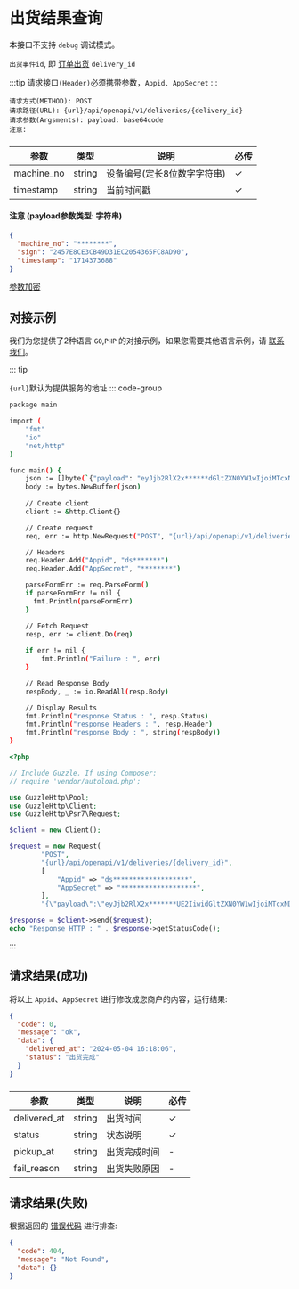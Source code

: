 # 出货结果查询

本接口不支持 `debug` 调试模式。

`出货事件id`, 即 [订单出货](delivery_put.md) `delivery_id`

:::tip
请求接口`(Header)`必须携带参数，`Appid`、`AppSecret`
:::

```
请求方式(METHOD): POST
请求路径(URL): {url}/api/openapi/v1/deliveries/{delivery_id}
请求参数(Argsments): payload: base64code
注意:
```

### <Badge type="danger" text="Payload" />

| 参数         | 类型     | 说明              | 必传 |
|------------|--------|-----------------|----|
| machine_no | string | 设备编号(定长8位数字字符串) | ✓  |
| timestamp  | string | 当前时间戳           | ✓  |

#### 注意 (payload参数类型: 字符串)

```json
{
  "machine_no": "********",
  "sign": "2457E8CE3CB49D31EC2054365FC8AD90",
  "timestamp": "1714373688"
}
```

[参数加密](signatory.md)

## 对接示例

我们为您提供了2种语言 `GO`,`PHP` 的对接示例，如果您需要其他语言示例，请 [联系我们](../support.md)。

::: tip

`{url}`默认为提供服务的地址
::: code-group

```sh [GO]
package main

import (
	"fmt"
	"io"
	"net/http"
)

func main() {
	json := []byte(`{"payload": "eyJjb2RlX2x******dGltZXN0YW1wIjoiMTcxNDE4OTI5OCJ9"}`)
	body := bytes.NewBuffer(json)
	
	// Create client
	client := &http.Client{}

	// Create request
	req, err := http.NewRequest("POST", "{url}/api/openapi/v1/deliveries/{delivery_id}", body)

	// Headers
	req.Header.Add("Appid", "ds*******")
	req.Header.Add("AppSecret", "********")

	parseFormErr := req.ParseForm()
	if parseFormErr != nil {
	  fmt.Println(parseFormErr)    
	}

	// Fetch Request
	resp, err := client.Do(req)
	
	if err != nil {
		fmt.Println("Failure : ", err)
	}

	// Read Response Body
	respBody, _ := io.ReadAll(resp.Body)

	// Display Results
	fmt.Println("response Status : ", resp.Status)
	fmt.Println("response Headers : ", resp.Header)
	fmt.Println("response Body : ", string(respBody))
}
```

```php [PHP]
<?php

// Include Guzzle. If using Composer:
// require 'vendor/autoload.php';

use GuzzleHttp\Pool;
use GuzzleHttp\Client;
use GuzzleHttp\Psr7\Request;

$client = new Client();

$request = new Request(
        "POST",
        "{url}/api/openapi/v1/deliveries/{delivery_id}",
        [
            "Appid" => "ds*******************",
            "AppSecret" => "*******************",
        ],
        "{\"payload\":\"eyJjb2RlX2x*******UE2IiwidGltZXN0YW1wIjoiMTcxNDE4OTI5OCJ9\"}");

$response = $client->send($request);
echo "Response HTTP : " . $response->getStatusCode();
```

:::

## 请求结果(成功)

将以上 `Appid`、`AppSecret` 进行修改成您商户的内容，运行结果:

```json
{
  "code": 0,
  "message": "ok",
  "data": {
    "delivered_at": "2024-05-04 16:18:06",
    "status": "出货完成"
  }
}
```

### <Badge type="danger" text="Payload" />

| 参数           | 类型     | 说明     | 必传 |
|--------------|--------|--------|----|
| delivered_at | string | 出货时间   | ✓  |
| status       | string | 状态说明   | ✓  |
| pickup_at    | string | 出货完成时间 | -  |
| fail_reason  | string | 出货失败原因 | -  |

## 请求结果(失败)

根据返回的 [错误代码](../error_code.md) 进行排查:

```json
{
  "code": 404,
  "message": "Not Found",
  "data": {}
}
```
